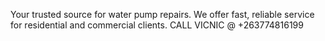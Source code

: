 Your trusted source for water pump repairs. We offer fast, reliable service for residential and commercial clients.
CALL VICNIC @ +263774816199
